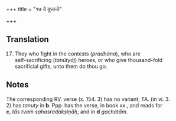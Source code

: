 +++
title = "१७ ये युध्यन्ते"

+++
## Translation
17. They who fight in the contests (*pradhána*), who are  
self-sacrificing (*tanūtyáj*) heroes, or who give thousand-fold  
sacrificial gifts, unto them do thou go.

## Notes
The corresponding RV. verse (x. 154. 3) has no variant; TA. (in vi. 3.  
2) has *tanuty* in **b**. Ppp. has the verse, in book xx., and reads for  
**c**, *tās tvaṁ sahasradakṣiṇāḥ*, and in **d** *gachatām*.
